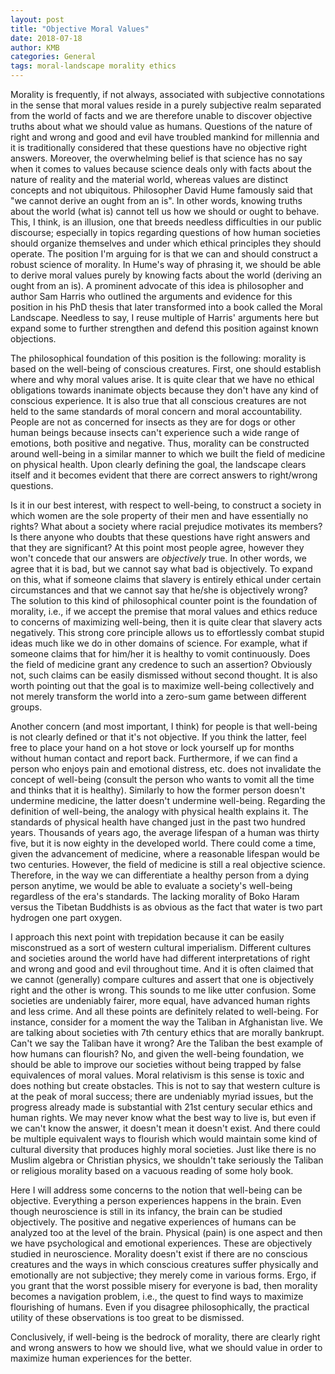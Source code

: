```yaml
---
layout: post
title: "Objective Moral Values"
date: 2018-07-18
author: KMB
categories: General
tags: moral-landscape morality ethics
---
```


Morality is frequently, if not always, associated with subjective connotations in the sense that moral values reside in a purely subjective realm separated from the world of facts and we are therefore unable to discover objective truths about what we should value as humans. Questions of the nature of right and wrong and good and evil have troubled mankind for millennia and it is traditionally considered that these questions have no objective right answers. Moreover, the overwhelming belief is that science has no say when it comes to values because science deals only with facts about the nature of reality and the material world, whereas values are distinct concepts and not ubiquitous. Philosopher David Hume famously said that "we cannot derive an ought from an is". In other words, knowing truths about the world (what is) cannot tell us how we should or ought to behave. This, I think, is an illusion, one that breeds needless difficulties in our public discourse; especially in topics regarding questions of how human societies should organize themselves and under which ethical principles they should operate. The position I'm arguing for is that we can and should construct a robust science of morality. In Hume's way of phrasing it, we should be able to derive moral values purely by knowing facts about the world (deriving an ought from an is). A prominent advocate of this idea is philosopher and author Sam Harris who outlined the arguments and evidence for this position in his PhD thesis that later transformed into a book called the Moral Landscape. Needless to say, I reuse multiple of Harris' arguments here but expand some to further strengthen and defend this position against known objections.

The philosophical foundation of this position is the following: morality is based on the well-being of conscious creatures. First, one should establish where and why moral values arise. It is quite clear that we have no ethical obligations towards inanimate objects because they don't have any kind of conscious experience. It is also true that all conscious creatures are not held to the same standards of moral concern and moral accountability. People are not as concerned for insects as they are for dogs or other human beings because insects can't experience such a wide range of emotions, both positive and negative. Thus, morality can be constructed around well-being in a similar manner to which we built the field of medicine on physical health. Upon clearly defining the goal, the landscape clears itself and it becomes evident that there are correct answers to right/wrong questions.

Is it in our best interest, with respect to well-being, to construct a society in which women are the sole property of their men and have essentially no rights? What about a society where racial prejudice motivates its members? Is there anyone who doubts that these questions have right answers and that they are significant? At this point most people agree, however they won't concede that our answers are *objectively* true. In other words, we agree that it is bad, but we cannot say what bad is objectively. To expand on this, what if someone claims that slavery is entirely ethical under certain circumstances and that we cannot say that he/she is objectively wrong? The solution to this kind of philosophical counter point is the foundation of morality, i.e., if we accept the premise that moral values and ethics reduce to concerns of maximizing well-being, then it is quite clear that slavery acts negatively. This strong core principle allows us to effortlessly combat stupid ideas much like we do in other domains of science. For example, what if someone claims that for him/her it is healthy to vomit continuously. Does the field of medicine grant any credence to such an assertion? Obviously not, such claims can be easily dismissed without second thought. It is also worth pointing out that the goal is to maximize well-being collectively and not merely transform the world into a zero-sum game between different groups.

Another concern (and most important, I think) for people is that well-being is not clearly defined or that it's not objective. If you think the latter, feel free to place your hand on a hot stove or lock yourself up for months without human contact and report back. Furthermore, if we can find a person who enjoys pain and emotional distress, etc. does not invalidate the concept of well-being (consult the person who wants to vomit all the time and thinks that it is healthy). Similarly to how the former person doesn't undermine medicine, the latter doesn't undermine well-being. Regarding the definition of well-being, the analogy with physical health explains it. The standards of physical health have changed just in the past two hundred years. Thousands of years ago, the average lifespan of a human was thirty five, but it is now eighty in the developed world. There could come a time, given the advancement of medicine, where a reasonable lifespan would be two centuries. However, the field of medicine is still a real objective science. Therefore, in the way we can differentiate a healthy person from a dying person anytime, we would be able to evaluate a society's well-being regardless of the era's standards. The lacking morality of Boko Haram versus the Tibetan Buddhists is as obvious as the fact that water is two part hydrogen one part oxygen.

I approach this next point with trepidation because it can be easily misconstrued as a sort of western cultural imperialism. Different cultures and societies around the world have had different interpretations of right and wrong and good and evil throughout time. And it is often claimed that we cannot (generally) compare cultures and assert that one is objectively right and the other is wrong. This sounds to me like utter confusion. Some societies are undeniably fairer, more equal, have advanced human rights and less crime. And all these points are definitely related to well-being. For instance, consider for a moment the way the Taliban in Afghanistan live. We are talking about societies with 7th century ethics that are morally bankrupt. Can't we say the Taliban have it wrong? Are the Taliban the best example of how humans can flourish? No, and given the well-being foundation, we should be able to improve our societies without being trapped by false equivalences of moral values. Moral relativism is this sense is toxic and does nothing but create obstacles. This is not to say that western culture is at the peak of moral success; there are undeniably myriad issues, but the progress already made is substantial with 21st century secular ethics and human rights. We may never know what the best way to live is, but even if we can't know the answer, it doesn't mean it doesn't exist. And there could be multiple equivalent ways to flourish which would maintain some kind of cultural diversity that produces highly moral societies. Just like there is no Muslim algebra or Christian physics, we shouldn't take seriously the Taliban or religious morality based on a vacuous reading of some holy book. 

Here I will address some concerns to the notion that well-being can be objective. Everything a person experiences happens in the brain. Even though neuroscience is still in its infancy, the brain can be studied objectively. The positive and negative experiences of humans can be analyzed too at the level of the brain. Physical (pain) is one aspect and then we have psychological and emotional experiences. These are objectively studied in neuroscience. Morality doesn't exist if there are no conscious creatures and the ways in which conscious creatures suffer physically and emotionally are not subjective; they merely come in various forms. Ergo, if you grant that the worst possible misery for everyone is bad, then morality becomes a navigation problem, i.e., the quest to find ways to maximize flourishing of humans. Even if you disagree philosophically, the practical utility of these observations is too great to be dismissed.

Conclusively, if well-being is the bedrock of morality, there are clearly right and wrong answers to how we should live, what we should value in order to maximize human experiences for the better.
